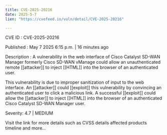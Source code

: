 ```yaml
---
title: CVE-2025-20216
date: 2025-5-7
lien: "https://cvefeed.io/vuln/detail/CVE-2025-20216"

---
```


CVE ID : CVE-2025-20216

Published :  May 7
2025
6:15 p.m. | 16 minutes ago

Description : A vulnerability in the web interface of Cisco Catalyst SD-WAN Manager
formerly Cisco SD-WAN vManage
could allow an unauthenticated
remote  [[attacker]] to inject  [[HTML]] into the browser of an authenticated user.

This vulnerability is due to improper sanitization of input to the web interface. An  [[attacker]] could  [[exploit]] this vulnerability by convincing an authenticated user to click a malicious link. A successful  [[exploit]] could allow the  [[attacker]] to inject  [[HTML]] into the browser of an authenticated Cisco Catalyst SD-WAN Manager user.

Severity: 4.7 | MEDIUM

Visit the link for more details
such as CVSS details
affected products
timeline
and more...
